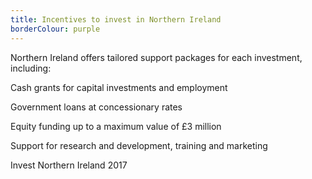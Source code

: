 ```yaml
---
title: Incentives to invest in Northern Ireland
borderColour: purple
---
```

Northern Ireland offers tailored support packages for each investment, including: 


Cash grants for capital investments and employment


Government loans at concessionary rates


Equity funding up to a maximum value of £3 million


Support for research and development, training and marketing


Invest Northern Ireland 2017
